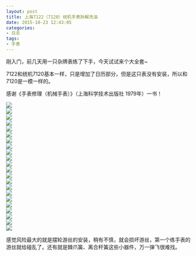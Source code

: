 ```yaml
---
layout: post
title: 上海7122（7120）统机手表拆解洗油
date: 2015-10-23 12:43:05
categories:
- 日志
tags:
- 手表
---
```


刚入门，前几天用一只杂牌表练了下手，今天试试来个大全套~    

7122和统机7120基本一样，只是增加了日历部分，但是这只表没有安装，所以和7120是一模一样的。  


感谢《手表修理（机械手表）》（上海科学技术出版社 1979年）一书！  

![](https://github.com/bh3nvn/bh3nvn.github.io/raw/master/image/2015/2015-10-23-01.jpg)    
![](https://github.com/bh3nvn/bh3nvn.github.io/raw/master/image/2015/2015-10-23-02.jpg)    
![](https://github.com/bh3nvn/bh3nvn.github.io/raw/master/image/2015/2015-10-23-03.jpg)    
![](https://github.com/bh3nvn/bh3nvn.github.io/raw/master/image/2015/2015-10-23-04.jpg)    
![](https://github.com/bh3nvn/bh3nvn.github.io/raw/master/image/2015/2015-10-23-05.jpg)    
![](https://github.com/bh3nvn/bh3nvn.github.io/raw/master/image/2015/2015-10-23-06.jpg)    
![](https://github.com/bh3nvn/bh3nvn.github.io/raw/master/image/2015/2015-10-23-07.jpg)    
![](https://github.com/bh3nvn/bh3nvn.github.io/raw/master/image/2015/2015-10-23-08.jpg)    
![](https://github.com/bh3nvn/bh3nvn.github.io/raw/master/image/2015/2015-10-23-09.jpg)    
![](https://github.com/bh3nvn/bh3nvn.github.io/raw/master/image/2015/2015-10-23-10.jpg)    
![](https://github.com/bh3nvn/bh3nvn.github.io/raw/master/image/2015/2015-10-23-11.jpg)    
![](https://github.com/bh3nvn/bh3nvn.github.io/raw/master/image/2015/2015-10-23-12.jpg)    
![](https://github.com/bh3nvn/bh3nvn.github.io/raw/master/image/2015/2015-10-23-13.jpg)    
![](https://github.com/bh3nvn/bh3nvn.github.io/raw/master/image/2015/2015-10-23-14.jpg)    
![](https://github.com/bh3nvn/bh3nvn.github.io/raw/master/image/2015/2015-10-23-15.jpg)    
![](https://github.com/bh3nvn/bh3nvn.github.io/raw/master/image/2015/2015-10-23-16.jpg)    
![](https://github.com/bh3nvn/bh3nvn.github.io/raw/master/image/2015/2015-10-23-17.jpg)    
![](https://github.com/bh3nvn/bh3nvn.github.io/raw/master/image/2015/2015-10-23-18.jpg)        
![](https://github.com/bh3nvn/bh3nvn.github.io/raw/master/image/2015/2015-10-23-19.jpg)        
![](https://github.com/bh3nvn/bh3nvn.github.io/raw/master/image/2015/2015-10-23-20.jpg)    
![](https://github.com/bh3nvn/bh3nvn.github.io/raw/master/image/2015/2015-10-23-21.jpg)    
![](https://github.com/bh3nvn/bh3nvn.github.io/raw/master/image/2015/2015-10-23-22.jpg)    

感觉风险最大的就是摆轮游丝的安装，稍有不慎，就会损坏游丝，第一个练手表的游丝就给碰乱了。还有就是棘爪簧、离合杆簧这些小器件，万一弹飞很难找。
